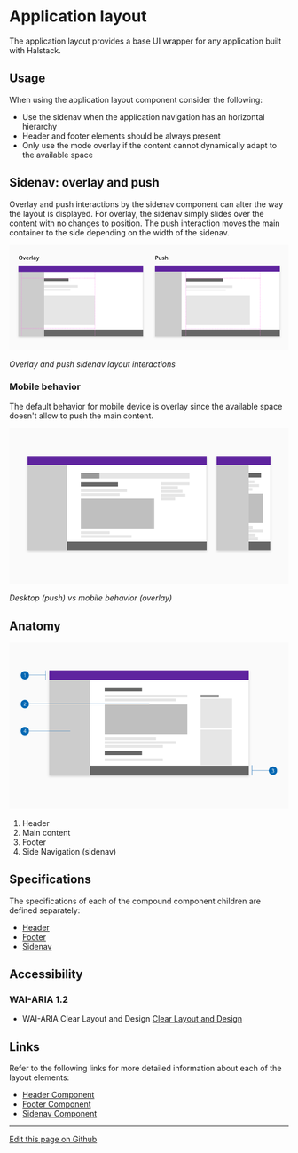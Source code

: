
# Application layout

The application layout provides a base UI wrapper for any application built with Halstack. 


## Usage

When using the application layout component consider the following:

* Use the sidenav when the application navigation has an horizontal hierarchy
* Header and footer elements should be always present
* Only use the mode overlay if the content cannot dynamically adapt to the available space 


## Sidenav: overlay and push

Overlay and push interactions by the sidenav component can alter the way the layout is displayed. For overlay, the sidenav simply slides over the content with no changes to position. The push interaction moves the main container to the side depending on the width of the sidenav. 

![layout sidenav interaction](images/sidenav_variants.png)

_Overlay and push sidenav layout interactions_

### Mobile behavior

The default behavior for mobile device is overlay since the available space doesn't allow to push the main content.

![Comparison of the sidenav behavior between deskton and mobile](images/application_layout_navigation-web.png)

_Desktop (push) vs mobile behavior (overlay)_


## Anatomy

![application layout anatomy](images/application_layout_anatomy.png)

1. Header
2. Main content
3. Footer
4. Side Navigation (sidenav)


## Specifications

The specifications of each of the compound component children are defined separately:

* [Header]()
* [Footer]()
* [Sidenav]()

## Accessibility

### WAI-ARIA 1.2

* WAI-ARIA Clear Layout and Design [Clear Layout and Design](https://www.w3.org/WAI/perspective-videos/layout/)


## Links

Refer to the following links for more detailed information about each of the layout elements:

* [Header Component](url)
* [Footer Component](url)
* [Sidenav Component](url)

____________________________________________________________

[Edit this page on Github](https://github.com/dxc-technology/halstack-style-guide/blob/master/guidelines/principles/layout/README.md)


